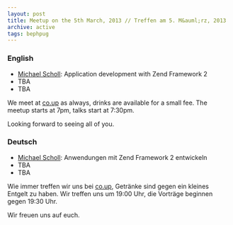 ```yaml
---
layout: post
title: Meetup on the 5th March, 2013 // Treffen am 5. M&auml;rz, 2013
archive: active
tags: bephpug
---
```


### English

 * [Michael Scholl](http://sch0ll.de): Application development with Zend Framework 2
 * TBA
 * TBA

We meet at [co.up](http://www.bephpug.de/location.html) as always, drinks are
available for a small fee. The meetup starts at 7pm, talks start at 7:30pm.

Looking forward to seeing all of you.

### Deutsch

 * [Michael Scholl](http://sch0ll.de): Anwendungen mit Zend Framework 2 entwickeln
 * TBA
 * TBA

Wie immer treffen wir uns bei [co.up](http://www.bephpug.de/location.html),
Getränke sind gegen ein kleines Entgelt zu haben.
Wir treffen uns um 19:00 Uhr, die Vorträge beginnen gegen 19:30 Uhr.

Wir freuen uns auf euch.
